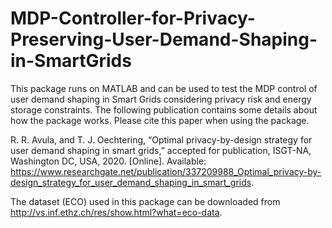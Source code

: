 # MDP-Controller-for-Privacy-Preserving-User-Demand-Shaping-in-SmartGrids
 
This package runs on MATLAB and can be used to test the MDP control of user demand shaping in Smart Grids considering privacy risk and energy storage constraints. The following publication contains some details about how the package works. Please cite this paper when using the package.

R. R. Avula, and T. J. Oechtering, “Optimal privacy-by-design strategy for user demand shaping in smart grids,” accepted for publication, ISGT-NA, Washington DC, USA, 2020. [Online]. Available: https://www.researchgate.net/publication/337209988_Optimal_privacy-by-design_strategy_for_user_demand_shaping_in_smart_grids.

The dataset (ECO) used in this package can be downloaded from http://vs.inf.ethz.ch/res/show.html?what=eco-data.
